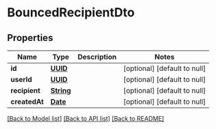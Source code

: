 # BouncedRecipientDto
## Properties

Name | Type | Description | Notes
------------ | ------------- | ------------- | -------------
**id** | [**UUID**](UUID) |  | [optional] [default to null]
**userId** | [**UUID**](UUID) |  | [optional] [default to null]
**recipient** | [**String**](string) |  | [optional] [default to null]
**createdAt** | [**Date**](DateTime) |  | [optional] [default to null]

[[Back to Model list]](../README#documentation-for-models) [[Back to API list]](../README#documentation-for-api-endpoints) [[Back to README]](../README)

